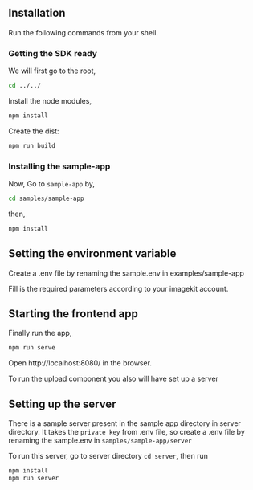## Installation

Run the following commands from your shell.

### Getting the SDK ready

We will first go to the root,

```bash
cd ../../
```

Install the node modules,
```bash
npm install
```

Create the dist:

```bash
npm run build
```

### Installing the sample-app

Now, Go to `sample-app` by,
```bash
cd samples/sample-app
```

then,
```bash
npm install
```

## Setting the environment variable
Create a .env file by renaming the sample.env in examples/sample-app

Fill is the required parameters according to your imagekit account.

## Starting the frontend app
Finally run the app,
```bash
npm run serve
```

Open http://localhost:8080/ in the browser.

To run the upload component you also will have set up a server

## Setting up the server
There is a sample server present in the sample app directory in server directory. 
It takes the `private key` from .env file, so create a .env file by renaming the sample.env in `samples/sample-app/server`

To run this server, go to server directory `cd server`, then run

```bash
npm install
npm run server
```
